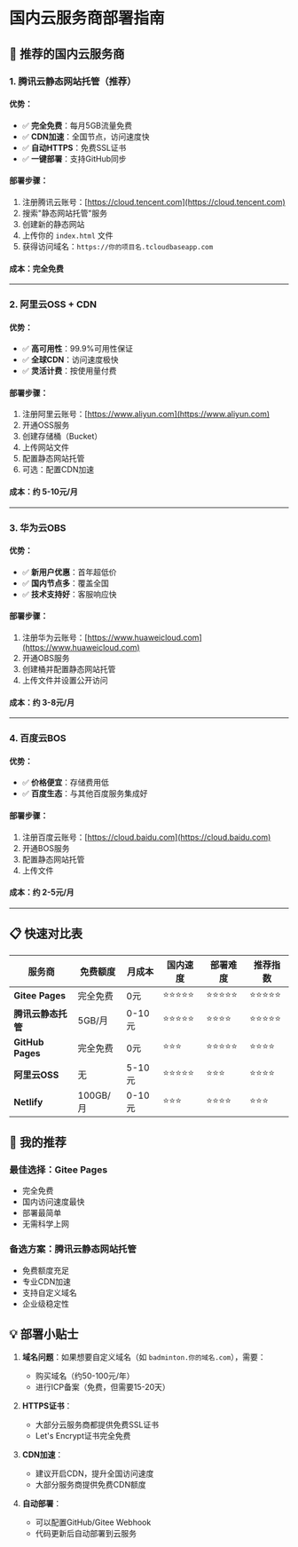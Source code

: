 # 国内云服务商部署指南

## 🚀 推荐的国内云服务商

### 1. 腾讯云静态网站托管（推荐）

#### 优势：
- ✅ **完全免费**：每月5GB流量免费
- ✅ **CDN加速**：全国节点，访问速度快
- ✅ **自动HTTPS**：免费SSL证书
- ✅ **一键部署**：支持GitHub同步

#### 部署步骤：
1. 注册腾讯云账号：[https://cloud.tencent.com](https://cloud.tencent.com)
2. 搜索"静态网站托管"服务
3. 创建新的静态网站
4. 上传你的 `index.html` 文件
5. 获得访问域名：`https://你的项目名.tcloudbaseapp.com`

#### 成本：**完全免费**

---

### 2. 阿里云OSS + CDN

#### 优势：
- ✅ **高可用性**：99.9%可用性保证
- ✅ **全球CDN**：访问速度极快
- ✅ **灵活计费**：按使用量付费

#### 部署步骤：
1. 注册阿里云账号：[https://www.aliyun.com](https://www.aliyun.com)
2. 开通OSS服务
3. 创建存储桶（Bucket）
4. 上传网站文件
5. 配置静态网站托管
6. 可选：配置CDN加速

#### 成本：约 **5-10元/月**

---

### 3. 华为云OBS

#### 优势：
- ✅ **新用户优惠**：首年超低价
- ✅ **国内节点多**：覆盖全国
- ✅ **技术支持好**：客服响应快

#### 部署步骤：
1. 注册华为云账号：[https://www.huaweicloud.com](https://www.huaweicloud.com)
2. 开通OBS服务
3. 创建桶并配置静态网站托管
4. 上传文件并设置公开访问

#### 成本：约 **3-8元/月**

---

### 4. 百度云BOS

#### 优势：
- ✅ **价格便宜**：存储费用低
- ✅ **百度生态**：与其他百度服务集成好

#### 部署步骤：
1. 注册百度云账号：[https://cloud.baidu.com](https://cloud.baidu.com)
2. 开通BOS服务
3. 配置静态网站托管
4. 上传文件

#### 成本：约 **2-5元/月**

---

## 📋 快速对比表

| 服务商 | 免费额度 | 月成本 | 国内速度 | 部署难度 | 推荐指数 |
|--------|----------|--------|----------|----------|----------|
| **Gitee Pages** | 完全免费 | 0元 | ⭐⭐⭐⭐⭐ | ⭐⭐⭐⭐⭐ | ⭐⭐⭐⭐⭐ |
| **腾讯云静态托管** | 5GB/月 | 0-10元 | ⭐⭐⭐⭐⭐ | ⭐⭐⭐⭐ | ⭐⭐⭐⭐⭐ |
| **GitHub Pages** | 完全免费 | 0元 | ⭐⭐⭐ | ⭐⭐⭐⭐⭐ | ⭐⭐⭐⭐ |
| **阿里云OSS** | 无 | 5-10元 | ⭐⭐⭐⭐⭐ | ⭐⭐⭐ | ⭐⭐⭐⭐ |
| **Netlify** | 100GB/月 | 0-10元 | ⭐⭐⭐ | ⭐⭐⭐⭐ | ⭐⭐⭐ |

## 🎯 我的推荐

### 最佳选择：**Gitee Pages**
- 完全免费
- 国内访问速度最快
- 部署最简单
- 无需科学上网

### 备选方案：**腾讯云静态网站托管**
- 免费额度充足
- 专业CDN加速
- 支持自定义域名
- 企业级稳定性

## 💡 部署小贴士

1. **域名问题**：如果想要自定义域名（如 `badminton.你的域名.com`），需要：
   - 购买域名（约50-100元/年）
   - 进行ICP备案（免费，但需要15-20天）

2. **HTTPS证书**：
   - 大部分云服务商都提供免费SSL证书
   - Let's Encrypt证书完全免费

3. **CDN加速**：
   - 建议开启CDN，提升全国访问速度
   - 大部分服务商提供免费CDN额度

4. **自动部署**：
   - 可以配置GitHub/Gitee Webhook
   - 代码更新后自动部署到云服务
